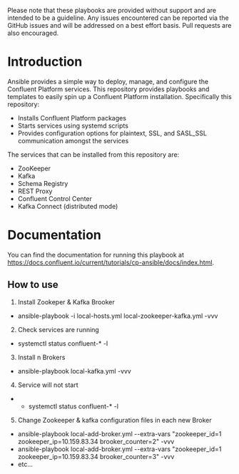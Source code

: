 Please note that these playbooks are provided without support and are intended to be a guideline. Any issues encountered can be reported via the GitHub issues and will be addressed on a best effort basis. Pull requests are also encouraged.

# Introduction

Ansible provides a simple way to deploy, manage, and configure the Confluent Platform services. This repository provides playbooks and templates to easily spin up a Confluent Platform installation. Specifically this repository:

* Installs Confluent Platform packages
* Starts services using systemd scripts
* Provides configuration options for plaintext, SSL, and SASL_SSL communication amongst the services

The services that can be installed from this repository are:

* ZooKeeper
* Kafka
* Schema Registry
* REST Proxy
* Confluent Control Center
* Kafka Connect (distributed mode)

# Documentation

You can find the documentation for running this playbook at https://docs.confluent.io/current/tutorials/cp-ansible/docs/index.html.

## How to use

1. Install Zookeper & Kafka Brooker

 - ansible-playbook -i local-hosts.yml local-zookeeper-kafka.yml -vvv

2. Check services are running

 - systemctl status confluent-* -l
 
3. Install n Brokers

 - ansible-playbook local-kafka.yml -vvv

4. Service will not start

 - - systemctl status confluent-* -l

5. Change Zookeeper & kafka configuration files in each new Broker

 - ansible-playbook local-add-broker.yml --extra-vars "zookeeper_id=1 zookeeper_ip=10.159.83.34 brooker_counter=2" -vvv
 - ansible-playbook local-add-broker.yml --extra-vars "zookeeper_id=1 zookeeper_ip=10.159.83.34 brooker_counter=3" -vvv
 - etc...